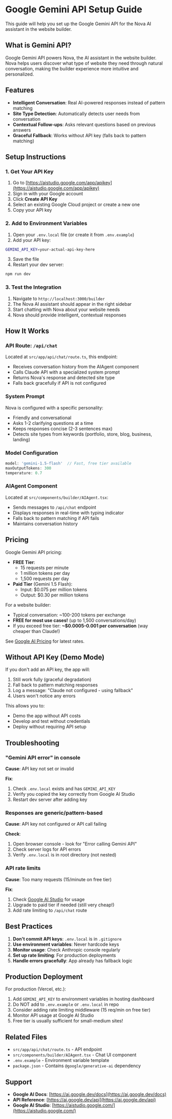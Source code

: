 # Google Gemini API Setup Guide

This guide will help you set up the Google Gemini API for the Nova AI assistant in the website builder.

## What is Gemini API?

Google Gemini API powers Nova, the AI assistant in the website builder. Nova helps users discover what type of website they need through natural conversation, making the builder experience more intuitive and personalized.

## Features

- **Intelligent Conversation**: Real AI-powered responses instead of pattern matching
- **Site Type Detection**: Automatically detects user needs from conversation
- **Contextual Follow-ups**: Asks relevant questions based on previous answers
- **Graceful Fallback**: Works without API key (falls back to pattern matching)

## Setup Instructions

### 1. Get Your API Key

1. Go to [https://aistudio.google.com/app/apikey](https://aistudio.google.com/app/apikey)
2. Sign in with your Google account
3. Click **Create API Key**
4. Select an existing Google Cloud project or create a new one
5. Copy your API key

### 2. Add to Environment Variables

1. Open your `.env.local` file (or create it from `.env.example`)
2. Add your API key:

```bash
GEMINI_API_KEY=your-actual-api-key-here
```

3. Save the file
4. Restart your dev server:

```bash
npm run dev
```

### 3. Test the Integration

1. Navigate to `http://localhost:3000/builder`
2. The Nova AI assistant should appear in the right sidebar
3. Start chatting with Nova about your website needs
4. Nova should provide intelligent, contextual responses

## How It Works

### API Route: `/api/chat`

Located at `src/app/api/chat/route.ts`, this endpoint:
- Receives conversation history from the AIAgent component
- Calls Claude API with a specialized system prompt
- Returns Nova's response and detected site type
- Falls back gracefully if API is not configured

### System Prompt

Nova is configured with a specific personality:
- Friendly and conversational
- Asks 1-2 clarifying questions at a time
- Keeps responses concise (2-3 sentences max)
- Detects site types from keywords (portfolio, store, blog, business, landing)

### Model Configuration

```typescript
model: 'gemini-1.5-flash'  // Fast, free tier available
maxOutputTokens: 300
temperature: 0.7
```

### AIAgent Component

Located at `src/components/builder/AIAgent.tsx`:
- Sends messages to `/api/chat` endpoint
- Displays responses in real-time with typing indicator
- Falls back to pattern matching if API fails
- Maintains conversation history

## Pricing

Google Gemini API pricing:
- **FREE Tier**:
  - 15 requests per minute
  - 1 million tokens per day
  - 1,500 requests per day
- **Paid Tier** (Gemini 1.5 Flash):
  - Input: $0.075 per million tokens
  - Output: $0.30 per million tokens

For a website builder:
- Typical conversation: ~100-200 tokens per exchange
- **FREE for most use cases!** (up to 1,500 conversations/day)
- If you exceed free tier: **~$0.0005-0.001 per conversation** (way cheaper than Claude!)

See [Google AI Pricing](https://ai.google.dev/pricing) for latest rates.

## Without API Key (Demo Mode)

If you don't add an API key, the app will:
1. Still work fully (graceful degradation)
2. Fall back to pattern matching responses
3. Log a message: "Claude not configured - using fallback"
4. Users won't notice any errors

This allows you to:
- Demo the app without API costs
- Develop and test without credentials
- Deploy without requiring API setup

## Troubleshooting

### "Gemini API error" in console

**Cause**: API key not set or invalid

**Fix**:
1. Check `.env.local` exists and has `GEMINI_API_KEY`
2. Verify you copied the key correctly from Google AI Studio
3. Restart dev server after adding key

### Responses are generic/pattern-based

**Cause**: API key not configured or API call failing

**Check**:
1. Open browser console - look for "Error calling Gemini API"
2. Check server logs for API errors
3. Verify `.env.local` is in root directory (not nested)

### API rate limits

**Cause**: Too many requests (15/minute on free tier)

**Fix**:
1. Check [Google AI Studio](https://aistudio.google.com/) for usage
2. Upgrade to paid tier if needed (still very cheap!)
3. Add rate limiting to `/api/chat` route

## Best Practices

1. **Don't commit API keys**: `.env.local` is in `.gitignore`
2. **Use environment variables**: Never hardcode keys
3. **Monitor usage**: Check Anthropic console regularly
4. **Set up rate limiting**: For production deployments
5. **Handle errors gracefully**: App already has fallback logic

## Production Deployment

For production (Vercel, etc.):

1. Add `GEMINI_API_KEY` to environment variables in hosting dashboard
2. Do NOT add to `.env.example` or `.env.local` in repo
3. Consider adding rate limiting middleware (15 req/min on free tier)
4. Monitor API usage at Google AI Studio
5. Free tier is usually sufficient for small-medium sites!

## Related Files

- `src/app/api/chat/route.ts` - API endpoint
- `src/components/builder/AIAgent.tsx` - Chat UI component
- `.env.example` - Environment variable template
- `package.json` - Contains `@google/generative-ai` dependency

## Support

- **Google AI Docs**: [https://ai.google.dev/docs](https://ai.google.dev/docs)
- **API Reference**: [https://ai.google.dev/api](https://ai.google.dev/api)
- **Google AI Studio**: [https://aistudio.google.com/](https://aistudio.google.com/)
